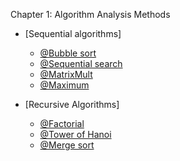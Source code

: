 Chapter 1: Algorithm Analysis Methods


+ [Sequential algorithms]
  - [@Bubble sort]()
  - [@Sequential search]()
  - [@MatrixMult]()
  - [@Maximum]()

+ [Recursive Algorithms]
  - [@Factorial]()
  - [@Tower of Hanoi]()
  - [@Merge sort]()
